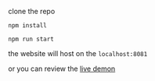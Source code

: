 
clone the repo

  `npm install`
  
  `npm run start`
  
the website will host on the `localhost:8081`

or you can review the [live demon](https://yc-shawn.github.io/plate-iq-hw/)
